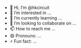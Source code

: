- 👋 Hi, I’m @hkcircuit
- 👀 I’m interested in ...
- 🌱 I’m currently learning ...
- 💞️ I’m looking to collaborate on ...
- 📫 How to reach me ...
- 😄 Pronouns: ...
- ⚡ Fun fact: ...

<!---
hkcircuit/hkcircuit is a ✨ special ✨ repository because its `README.md` (this file) appears on your GitHub profile.
You can click the Preview link to take a look at your changes.
--->
